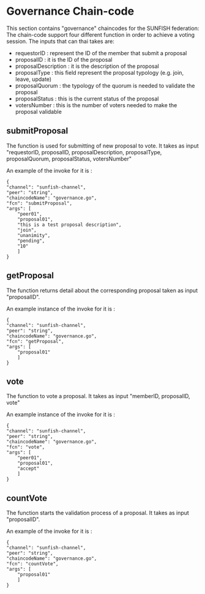 # Governance Chain-code

This section contains "governance" chaincodes for the SUNFISH federation:
The chain-code support four different function in order to achieve a voting session. The inputs that can thai takes are: 

- requestorID : represent the ID of the member that submit a proposal
- proposalID : it is the ID of the proposal
- proposalDescription : it is the description of the proposal
- proposalType : this field represent the proposal typology (e.g. join, leave, update)
- proposalQuorum : the typology of the quorum is needed to validate the proposal
- proposalStatus : this is the current status of the proposal 
- votersNumber : this is the number of voters needed to make the proposal validable


## submitProposal

The function is used for submitting of new proposal to vote. It takes as input "requestorID, proposalID, proposalDescription, proposalType, proposalQuorum, proposalStatus, votersNumber"

An example of the invoke for it is :

    {
    "channel": "sunfish-channel",
    "peer": "string",
    "chaincodeName": "governance.go",
    "fcn": "submitProposal",
    "args": [
        "peer01",
        "proposal01",
        "this is a test proposal description",
        "join",
        "unanimity",
        "pending",
        "10"
        ]
    } 

## getProposal

The function returns detail about the corresponding proposal taken as input "proposalID".

An example instance of the invoke for it is :

    {
    "channel": "sunfish-channel",
    "peer": "string",
    "chaincodeName": "governance.go",
    "fcn": "getProposal",
    "args": [
        "proposal01"
        ]
    } 

## vote

The function to vote a proposal. It takes as input "memberID, proposalID, vote"

An example instance of the invoke for it is :

    {
    "channel": "sunfish-channel",
    "peer": "string",
    "chaincodeName": "governance.go",
    "fcn": "vote",
    "args": [
        "peer01",
        "proposal01",
        "accept"
        ]
    } 

## countVote

The function starts the validation process of a proposal. It takes as input "proposalID".

An example of the invoke for it is :

    {
    "channel": "sunfish-channel",
    "peer": "string",
    "chaincodeName": "governance.go",
    "fcn": "countVote",
    "args": [
        "proposal01"
        ]
    } 


